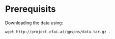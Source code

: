 # Prerequisits

Downloading the data using:

```
wget http://project.ofai.at/gpspns/data.tar.gz .
```
